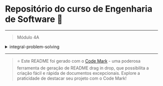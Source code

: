 
# Repositório do curso de Engenharia de Software 🚀
---

> Módulo 4A

<details>

<summary>integral-problem-solving</summary>

| Pasta        | Conteúdo                          |
| ------------ | --------------------------------- |

</details>

--- 


> ⭐️ Este README foi gerado com o [Code Mark](https://codemark.com.br) - uma poderosa ferramenta de geração de README drag in drop, que possibilita a criação fácil e rápida de documentos excepcionais. Explore a praticidade de destacar seu projeto com o Code Mark!